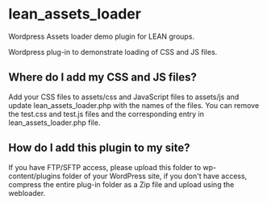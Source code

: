# lean_assets_loader
Wordpress Assets loader demo plugin for LEAN groups.

Wordpress plug-in to demonstrate loading of CSS and JS files.

## Where do I add my CSS and JS files?
Add your CSS files to assets/css and JavaScript files to assets/js and update lean_assets_loader.php with the names of the files. You can remove the test.css and test.js files and the corresponding entry in lean_assets_loader.php file.

## How do I add this plugin to my site?
If you have FTP/SFTP access, please upload this folder to wp-content/plugins folder of your WordPress site, if you don't have access, compress the entire plug-in folder as a Zip file and upload using the webloader.